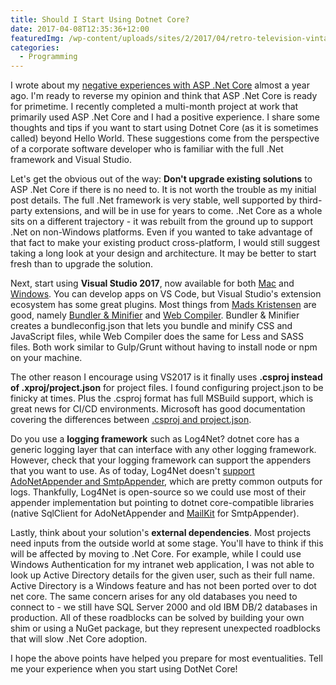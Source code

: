 ```yaml
---
title: Should I Start Using Dotnet Core?
date: 2017-04-08T12:35:36+12:00
featuredImg: /wp-content/uploads/sites/2/2017/04/retro-television-vintage-musical.jpg
categories:
  - Programming
---
```

I wrote about my [negative experiences with ASP .Net Core](/cutting-edge-technology-cuts/) almost a year ago. I'm ready to reverse my opinion and think that ASP .Net Core is ready for primetime. I recently completed a multi-month project at work that primarily used ASP .Net Core and I had a positive experience. I share some thoughts and tips if you want to start using Dotnet Core (as it is sometimes called) beyond Hello World. These suggestions come from the perspective of a corporate software developer who is familiar with the full .Net framework and Visual Studio.

<!--more-->

Let's get the obvious out of the way: **Don't upgrade existing solutions** to ASP .Net Core if there is no need to. It is not worth the trouble as my initial post details. The full .Net framework is very stable, well supported by third-party extensions, and will be in use for years to come. .Net Core as a whole sits on a different trajectory - it was rebuilt from the ground up to support .Net on non-Windows platforms. Even if you wanted to take advantage of that fact to make your existing product cross-platform, I would still suggest taking a long look at your design and architecture. It may be better to start fresh than to upgrade the solution.

Next, start using **Visual Studio 2017**, now available for both [Mac](https://www.visualstudio.com/vs/visual-studio-mac/) and [Windows](https://www.visualstudio.com/free-developer-offers/). You can develop apps on VS Code, but Visual Studio's extension ecosystem has some great plugins. Most things from [Mads Kristensen](https://github.com/madskristensen) are good, namely [Bundler & Minifier](https://marketplace.visualstudio.com/items?itemName=MadsKristensen.bundlerminifier) and [Web Compiler](https://marketplace.visualstudio.com/items?itemName=MadsKristensen.WebCompiler). Bundler & Minifier creates a bundleconfig.json that lets you bundle and minify CSS and JavaScript files, while Web Compiler does the same for Less and SASS files. Both work similar to Gulp/Grunt without having to install node or npm on your machine.

The other reason I encourage using VS2017 is it finally uses **.csproj instead of .xproj/project.json** for project files. I found configuring project.json to be finicky at times. Plus the .csproj format has full MSBuild support, which is great news for CI/CD environments. Microsoft has good documentation covering the differences between [.csproj and project.json](https://docs.microsoft.com/en-us/dotnet/articles/core/tools/project-json-to-csproj).

Do you use a **logging framework** such as Log4Net? dotnet core has a generic logging layer that can interface with any other logging framework. However, check that your logging framework can support the appenders that you want to use. As of today, Log4Net doesn't [support AdoNetAppender and SmtpAppender](https://logging.apache.org/log4net/release/framework-support.html), which are pretty common outputs for logs. Thankfully, Log4Net is open-source so we could use most of their appender implementation but pointing to dotnet core-compatible libraries (native SqlClient for AdoNetAppender and [MailKit](https://github.com/jstedfast/MailKit) for SmtpAppender).

Lastly, think about your solution's **external dependencies**. Most projects need inputs from the outside world at some stage. You'll have to think if this will be affected by moving to .Net Core. For example, while I could use Windows Authentication for my intranet web application, I was not able to look up Active Directory details for the given user, such as their full name. Active Directory is a Windows feature and has not been ported over to dot net core. The same concern arises for any old databases you need to connect to - we still have SQL Server 2000 and old IBM DB/2 databases in production. All of these roadblocks can be solved by building your own shim or using a NuGet package, but they represent unexpected roadblocks that will slow .Net Core adoption.

I hope the above points have helped you prepare for most eventualities. Tell me your experience when you start using DotNet Core!